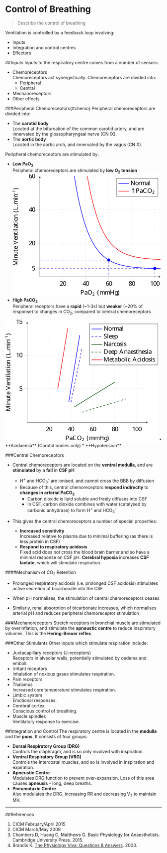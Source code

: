 # Control of Breathing
> Describe the control of breathing

Ventilation is controlled by a feedback loop involving:
* Inputs
* Integration and control centres
* Effectors

##Inputs
Inputs to the respiratory centre comes from a number of sensors:
* Chemoreceptors  
Chemoreceptors act synergistically. Chemoreceptors are divided into:
  * Peripheral
  * Central
* Mechanoreceptors
* Other effects

###Peripheral Chemoreceptors{#chemo}
Peripheral chemoreceptors are divided into:
* The **carotid body**  
Located at the bifurcation of the common carotid artery, and are innervated by the glossopharyngeal nerve (CN IX).
* The **aortic body**  
Located in the aortic arch, and innervated by the vagus (CN X).

Peripheral chemoreceptors are stimulated by:
* **Low PaO<sub>2</sub>**  
  Peripheral chemoreceptors are stimulated by **low O<sub>2</sub> tension**  
  <img src="resources\PaO2-vs-MV.svg">
* **High PaCO<sub>2</sub>**  
  Peripheral receptors have a **rapid** (~1-3s) but **weaker** (~20% of response) to changes in CO<sub>2</sub>, compared to central chemoreceptors  
<img src="resources\paco2-vs-MV.svg">
* **Acidaemia**  
  (Carotid bodies only)
* **Hypotension** 

###Central Chemoreceptors
* Central chemoreceptors are located on the **ventral medulla**, and are **stimulated** by a **fall** in **CSF pH**
  * H<sup>+</sup> and HCO<sub>3</sub><sup>-</sup> are ionised, and cannot cross the BBB by diffusion
  * Because of this, central chemoreceptors **respond indirectly** to **changes in arterial PaCO<sub>2</sub>**
    * Carbon dioxide is lipid soluble and freely diffuses into CSF
    * In CSF, carbon dioxide combines with water (catalysed by carbonic anhydrase) to form H<sup>+</sup> and HCO<sub>3</sub><sup>-</sup>


* This gives the central chemoreceptors a number of special properties:
  * **Increased sensitivity**  
  Increased relative to plasma due to minimal buffering (as there is less protein in CSF)
  * **Respond to respiratory acidosis**  
  Fixed acid does not cross the blood brain barrier and so have a minimal response on CSF pH. **Cerebral hypoxia** increases **CSF lactate**, which will stimulate respiration.

####Mechanism of CO<sub>2</sub> Retention
* Prolonged respiratory acidosis (i.e. prolonged CSF acidosis) stimulates active secretion of bicarbonate into the CSF
* When pH normalises, the stimulation of central chemoreceptors ceases

* Similarly, renal absorption of bicarbonate increases, which normalises arterial pH and reduces peripheral chemoreceptor stimulation

###Mechanoreceptors
Stretch receptors in bronchial muscle are stimulated by overinflation, and stimulate the **apneustic centre** to reduce inspiratory volumes. This is the **Hering-Breuer reflex**.

###Other Stimulants
Other inputs which stimulate respiration include:
* Juxtacapillary receptors (J-receptors)  
Receptors in alveolar walls, potentially stimulated by oedema and emboli.
* Irritant receptors  
  Inhalation of noxious gases stimulates respiration.
* Pain receptors
* Thalamus  
  Increased core temperature stimulates respiration.
* Limbic system  
  Emotional responses.
* Cerebral cortex  
  Conscious control of breathing.
* Muscle spindles  
Ventilatory response to exercise.

##Integration and Control
The respiratory centre is located in the **medulla** and the **pons**. It consists of four groups:
* **Dorsal Respiratory Group (DRG)**  
  Controls the diaphragm, and is so only involved with inspiration.
* **Ventral Respiratory Group (VRG)**  
  Controls the intercostal muscles, and so is involved in inspiration and expiration.
* **Apneustic Centre**  
  Modulates DRG function to prevent over-expansion. Loss of this area causes **apneusis** - long, deep breaths.
* **Pneumotaxic Centre**  
 Also modulates the DRG, increasing RR and decreasing V<sub>T</sub> to maintain MV.

---
##References
1. CICM February/April 2015
2. CICM March/May 2009
3. Chambers D, Huang C, Matthews G. Basic Physiology for Anaesthetists. Cambridge University Press. 2015.
4. Brandis K. [The Physiology Viva: Questions & Answers](http://www.anaesthesiamcq.com/vivabook.php). 2003.